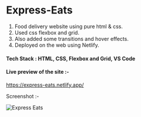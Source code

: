 # Express-Eats

1. Food delivery website using pure html &amp; css.
2. Used css flexbox and grid.
3. Also added some transitions and hover effects.
4. Deployed on the web using Netlify.

#### Tech Stack : HTML, CSS, Flexbox and Grid, VS Code



#### Live preview of the site :-
https://express-eats.netlify.app/


Screenshot :- 


![Express Eats](https://user-images.githubusercontent.com/69380654/154115025-d84d7402-b05e-4820-8dd9-ff5de62007a5.png)

